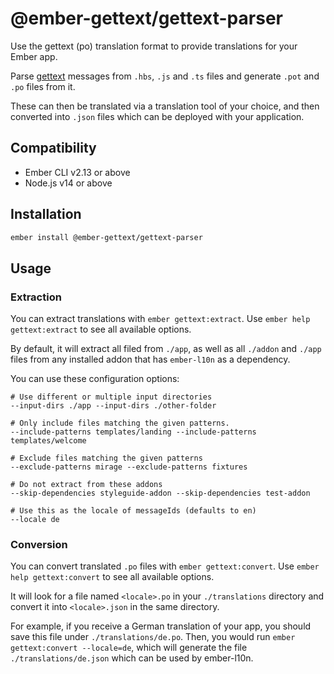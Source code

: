 # @ember-gettext/gettext-parser

Use the gettext (po) translation format to provide translations for your Ember app.

Parse [gettext](https://www.gnu.org/software/gettext/) messages from `.hbs`, `.js` and `.ts` files and generate `.pot` and `.po` files from it.

These can then be translated via a translation tool of your choice, and then converted into `.json` files which can be deployed with your application.

## Compatibility

- Ember CLI v2.13 or above
- Node.js v14 or above

## Installation

```sh
ember install @ember-gettext/gettext-parser
```

## Usage

### Extraction

You can extract translations with `ember gettext:extract`. Use `ember help gettext:extract` to see all available options.

By default, it will extract all filed from `./app`, as well as all `./addon` and `./app` files from any installed addon that has `ember-l10n` as a dependency.

You can use these configuration options:

```
# Use different or multiple input directories
--input-dirs ./app --input-dirs ./other-folder

# Only include files matching the given patterns.
--include-patterns templates/landing --include-patterns templates/welcome

# Exclude files matching the given patterns
--exclude-patterns mirage --exclude-patterns fixtures

# Do not extract from these addons
--skip-dependencies styleguide-addon --skip-dependencies test-addon

# Use this as the locale of messageIds (defaults to en)
--locale de
```

### Conversion

You can convert translated `.po` files with `ember gettext:convert`. Use `ember help gettext:convert` to see all available options.

It will look for a file named `<locale>.po` in your `./translations` directory and convert it into `<locale>.json` in the same directory.

For example, if you receive a German translation of your app, you should save this file under `./translations/de.po`. Then, you would run `ember gettext:convert --locale=de`, which will generate the file `./translations/de.json` which can be used by ember-l10n.

